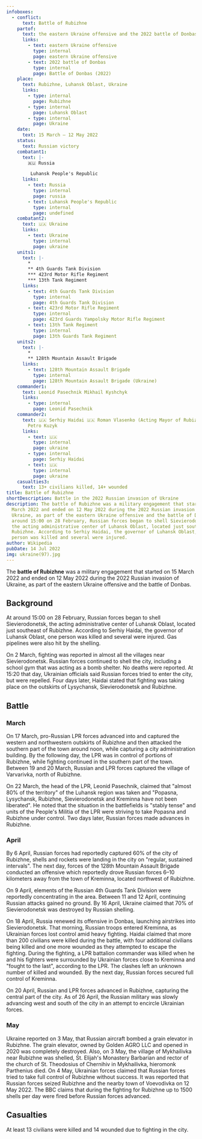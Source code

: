 ```yaml
---
infoboxes:
  - conflict:
      text: Battle of Rubizhne
    partof:
      text: the eastern Ukraine offensive and the 2022 battle of Donbas
      links:
        - text: eastern Ukraine offensive
          type: internal
          page: eastern Ukraine offensive
        - text: 2022 battle of Donbas
          type: internal
          page: Battle of Donbas (2022)
    place:
      text: Rubizhne, Luhansk Oblast, Ukraine
      links:
        - type: internal
          page: Rubizhne
        - type: internal
          page: Luhansk Oblast
        - type: internal
          page: Ukraine
    date:
      text: 15 March – 12 May 2022
    status:
      text: Russian victory
    combatant1:
      text: |-
        🇷🇺 Russia 

         Luhansk People's Republic
      links:
        - text: Russia
          type: internal
          page: russia
        - text: Luhansk People's Republic
          type: internal
          page: undefined
    combatant2:
      text: 🇺🇦 Ukraine
      links:
        - text: Ukraine
          type: internal
          page: ukraine
    units1:
      text: |-
        * 
        ** 4th Guards Tank Division
        *** 423rd Motor Rifle Regiment 
        *** 13th Tank Regiment
      links:
        - text: 4th Guards Tank Division
          type: internal
          page: 4th Guards Tank Division
        - text: 423rd Motor Rifle Regiment
          type: internal
          page: 423rd Guards Yampolsky Motor Rifle Regiment
        - text: 13th Tank Regiment
          type: internal
          page: 13th Guards Tank Regiment
    units2:
      text: |-
        * 
        ** 128th Mountain Assault Brigade
      links:
        - text: 128th Mountain Assault Brigade
          type: internal
          page: 128th Mountain Assault Brigade (Ukraine)
    commander1:
      text: Leonid Pasechnik Mikhail Kyshchyk
      links:
        - type: internal
          page: Leonid Pasechnik
    commander2:
      text: 🇺🇦 Serhiy Haidai 🇺🇦 Roman Vlasenko (Acting Mayor of Rubizhne) 🇺🇦
        Petro Kuzyk
      links:
        - text: 🇺🇦
          type: internal
          page: ukraine
        - type: internal
          page: Serhiy Haidai
        - text: 🇺🇦
          type: internal
          page: ukraine
    casualties3:
      text: 13+ civilians killed, 14+ wounded
title: Battle of Rubizhne
shortDescription: Battle in the 2022 Russian invasion of Ukraine
description: The battle of Rubizhne was a military engagement that started on 15
  March 2022 and ended on 12 May 2022 during the 2022 Russian invasion of
  Ukraine, as part of the eastern Ukraine offensive and the battle of Donbas. At
  around 15:00 on 28 February, Russian forces began to shell Sievierodonetsk,
  the acting administrative center of Luhansk Oblast, located just southeast of
  Rubizhne. According to Serhiy Haidai, the governor of Luhansk Oblast, one
  person was killed and several were injured.
author: Wikipedia
pubDate: 14 Jul 2022
img: ukraine(97).jpg
---
```


The **battle of Rubizhne** was a military engagement that started on 15 March 2022 and ended on 12 May 2022 during the 2022 Russian invasion of Ukraine, as part of the eastern Ukraine offensive and the battle of Donbas.

## Background

At around 15:00 on 28 February, Russian forces began to shell Sievierodonetsk, the acting administrative center of Luhansk Oblast, located just southeast of Rubizhne. According to Serhiy Haidai, the governor of Luhansk Oblast, one person was killed and several were injured. Gas pipelines were also hit by the shelling.

On 2 March, fighting was reported in almost all the villages near Sievierodonetsk. Russian forces continued to shell the city, including a school gym that was acting as a bomb shelter. No deaths were reported. At 15:20 that day, Ukrainian officials said Russian forces tried to enter the city, but were repelled. Four days later, Haidai stated that fighting was taking place on the outskirts of Lysychansk, Sievierodonetsk and Rubizhne.

## Battle

### March

On 17 March, pro-Russian LPR forces advanced into and captured the western and northwestern outskirts of Rubizhne and then attacked the southern part of the town around noon, while capturing a city administration building. By the following day, the LPR was in control of portions of Rubizhne, while fighting continued in the southern part of the town. Between 19 and 20 March, Russian and LPR forces captured the village of Varvarivka, north of Rubizhne.

On 22 March, the head of the LPR, Leonid Pasechnik, claimed that "almost 80% of the territory" of the Luhansk region was taken and "Popasna, Lysychansk, Rubizhne, Sievierodonetsk and Kreminna have not been liberated". He noted that the situation in the battlefields is "stably tense" and units of the People's Militia of the LPR were striving to take Popasna and Rubizhne under control. Two days later, Russian forces made advances in Rubizhne.

### April

By 6 April, Russian forces had reportedly captured 60% of the city of Rubizhne, shells and rockets were landing in the city on "regular, sustained intervals". The next day, forces of the 128th Mountain Assault Brigade conducted an offensive which reportedly drove Russian forces 6–10 kilometers away from the town of Kreminna, located northwest of Rubizhne.

On 9 April, elements of the Russian 4th Guards Tank Division were reportedly concentrating in the area. Between 11 and 12 April, continuing Russian attacks gained no ground. By 16 April, Ukraine claimed that 70% of Sievierodonetsk was destroyed by Russian shelling.

On 18 April, Russia renewed its offensive in Donbas, launching airstrikes into Sievierodonetsk. That morning, Russian troops entered Kreminna, as Ukrainian forces lost control amid heavy fighting. Haidai claimed that more than 200 civilians were killed during the battle, with four additional civilians being killed and one more wounded as they attempted to escape the fighting. During the fighting, a LPR battalion commander was killed when he and his fighters were surrounded by Ukrainian forces close to Kreminna and "fought to the last", according to the LPR. The clashes left an unknown number of killed and wounded. By the next day, Russian forces secured full control of Kreminna.

On 20 April, Russian and LPR forces advanced in Rubizhne, capturing the central part of the city. As of 26 April, the Russian military was slowly advancing west and south of the city in an attempt to encircle Ukrainian forces.

### May

Ukraine reported on 3 May, that Russian aircraft bombed a grain elevator in Rubizhne. The grain elevator, owned by Golden AGRO LLC and opened in 2020 was completely destroyed. Also, on 3 May, the village of Mykhailivka near Rubizhne was shelled, St. Elijah's Monastery Barbarian and rector of the church of St. Theodosius of Chernihiv in Mykhailivka, hieromonk Parthenius died. On 4 May, Ukrainian forces claimed that Russian forces tried to take full control of Rubizhne without success. It was reported that Russian forces seized Rubizhne and the nearby town of Voevodivka on 12 May 2022. The BBC claims that during the fighting for Rubizhne up to 1500 shells per day were fired before Russian forces advanced.

## Casualties

At least 13 civilians were killed and 14 wounded due to fighting in the city.


